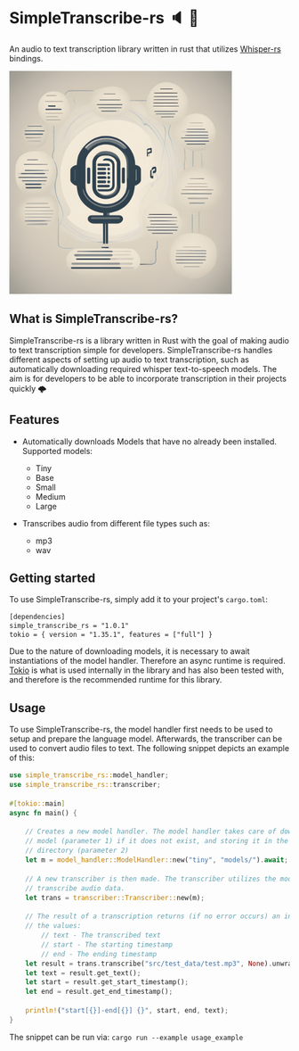 # SimpleTranscribe-rs 🔈 📖

An audio to text transcription library written in rust that utilizes [Whisper-rs](https://github.com/tazz4843/whisper-rs) bindings.

<img src="readme_logo.jpg" width="400" height="400">

## What is SimpleTranscribe-rs?

SimpleTranscribe-rs is a library written in Rust with the goal of making audio to text transcription simple for developers. SimpleTranscribe-rs handles different aspects of setting up audio to text transcription, such as automatically downloading required whisper text-to-speech models. The aim is for developers to be able to incorporate transcription in their projects quickly 🌩️

## Features

- Automatically downloads Models that have no already been installed. Supported models:

  - Tiny
  - Base
  - Small
  - Medium
  - Large

- Transcribes audio from different file types such as:
  - mp3
  - wav

## Getting started

To use SimpleTranscribe-rs, simply add it to your project's `cargo.toml`:

```
[dependencies]
simple_transcribe_rs = "1.0.1"
tokio = { version = "1.35.1", features = ["full"] }
```

Due to the nature of downloading models, it is necessary to await instantiations of the model handler. Therefore an async runtime is required.
[Tokio](https://github.com/tokio-rs/tokio) is what is used internally in the library and has also been tested with, and therefore is the recommended runtime for this library.

## Usage

To use SimpleTranscribe-rs, the model handler first needs to be used to setup and prepare the language model. Afterwards, the transcriber can be used to
convert audio files to text. The following snippet depicts an example of this:

```rust
use simple_transcribe_rs::model_handler;
use simple_transcribe_rs::transcriber;

#[tokio::main]
async fn main() {
    
    // Creates a new model handler. The model handler takes care of downloading the specified
    // model (parameter 1) if it does not exist, and storing it in the specified 
    // directory (parameter 2)
    let m = model_handler::ModelHandler::new("tiny", "models/").await; 

    // A new transcriber is then made. The transcriber utilizes the model handler to 
    // transcribe audio data.
    let trans = transcriber::Transcriber::new(m);

    // The result of a transcription returns (if no error occurs) an instance of a struct with
    // the values:
        // text - The transcribed text
        // start - The starting timestamp
        // end - The ending timestamp
    let result = trans.transcribe("src/test_data/test.mp3", None).unwrap();
    let text = result.get_text();
    let start = result.get_start_timestamp();
    let end = result.get_end_timestamp();

    println!("start[{}]-end[{}] {}", start, end, text);
}
```

The snippet can be run via:
`cargo run --example usage_example`
